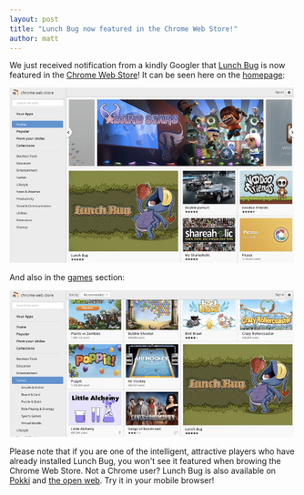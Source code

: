 ```yaml
---
layout: post
title: "Lunch Bug now featured in the Chrome Web Store!"
author: matt
---
```

We just received notification from a kindly Googler that [Lunch Bug][1] is now featured in the [Chrome Web Store][2]! It can be seen here on the [homepage][3]:

<div class="full-frame">
	<a href="/media/images/posts/lunch_bug/cws_hp.jpg">
		<img alt="Lunch Bug featured in the Chrome Web Store" src="/media/images/posts/lunch_bug/cws_hp_thumb.jpg">
	</a>
</div>

And also in the [games][4] section:

<div class="full-frame">
	<a href="/media/images/posts/lunch_bug/cws_games.jpg">
		<img alt="Lunch Bug featured in the Chrome Web Store" src="/media/images/posts/lunch_bug/cws_games_thumb.jpg">
	</a>
</div>

Please note that if you are one of the intelligent, attractive players who have already installed Lunch Bug, you won't see it featured when browing the Chrome Web Store. Not a Chrome user? Lunch Bug is also available on [Pokki][5] and [the open web][6]. Try it in your mobile browser!

[1]: http://www.lunchbug.com/
[2]: https://chrome.google.com/webstore/detail/hnoafdaceebmnoannffpabnhpkdollho
[3]: https://chrome.google.com/webstore/category/home
[4]: https://chrome.google.com/webstore/category/app/3-games
[5]: http://lunchbug.lostdecadegames.com/
[6]: https://www.pokki.com/app/Lunch-Bug
